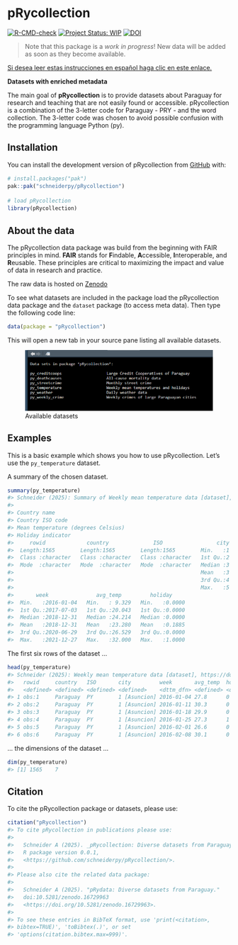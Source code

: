 
<!-- README.md is generated from README.Rmd. Please edit that file -->

# pRycollection

<!-- badges: start -->

[![R-CMD-check](https://github.com/schneiderpy/pRycollection/actions/workflows/R-CMD-check.yml/badge.svg)](https://github.com/schneiderpy/pRycollection/actions/workflows/R-CMD-check.yml)
[![Project Status:
WIP](https://www.repostatus.org/badges/latest/wip.svg)](https://www.repostatus.org/#wip)
[![DOI](https://zenodo.org/badge/DOI/10.5281/zenodo.16744968.svg)](https://doi.org/10.5281/zenodo.16744968)

<!-- badges: end -->

> Note that this package is a *work in progress*! New data will be added
> as soon as they become available.

[Si desea leer estas instrucciones en español haga clic en este
enlace.](../pRycollection/docs/README_ES.html)

**Datasets with enriched metadata**

The main goal of **pRycollection** is to provide datasets about Paraguay
for research and teaching that are not easily found or accessible.
pRycollection is a combination of the 3-letter code for Paraguay - PRY -
and the word collection. The 3-letter code was chosen to avoid possible
confusion with the programming language Python (py).

## Installation

You can install the development version of pRycollection from
[GitHub](https://github.com/schneiderpy) with:

``` r
# install.packages("pak")
pak::pak("schneiderpy/pRycollection")

# load pRycollection
library(pRycollection)
```

## About the data

The pRycollection data package was build from the beginning with FAIR
principles in mind. **FAIR** stands for **F**indable, **A**ccessible,
**I**nteroperable, and **R**eusable. These principles are critical to
maximizing the impact and value of data in research and practice.

The raw data is hosted on
[Zenodo](https://doi.org/10.5281/zenodo.16729963)

To see what datasets are included in the package load the pRycollection
data package and the `dataset` package (to access meta data). Then type
the following code line:

``` r
data(package = "pRycollection")
```

This will open a new tab in your source pane listing all available
datasets.

<figure>
<img src="man/figures/Pane_pRycollection_datasets.png"
alt="Available datasets" />
<figcaption aria-hidden="true">Available datasets</figcaption>
</figure>

## Examples

This is a basic example which shows you how to use pRycollection. Let’s
use the `py_temperature` dataset.

A summary of the chosen dataset.

``` r
summary(py_temperature)
#> Schneider (2025): Summary of Weekly mean temperature data [dataset], https://doi.org/10.5281/zenodo.16729963
#> 
#> Country name
#> Country ISO code
#> Mean temperature (degrees Celsius)
#> Holiday indicator
#>     rowid             country              ISO                 city  
#>  Length:1565        Length:1565        Length:1565        Min.   :1  
#>  Class :character   Class :character   Class :character   1st Qu.:2  
#>  Mode  :character   Mode  :character   Mode  :character   Median :3  
#>                                                           Mean   :3  
#>                                                           3rd Qu.:4  
#>                                                           Max.   :5  
#>       week               avg_temp         holiday      
#>  Min.   :2016-01-04   Min.   : 9.329   Min.   :0.0000  
#>  1st Qu.:2017-07-03   1st Qu.:20.043   1st Qu.:0.0000  
#>  Median :2018-12-31   Median :24.214   Median :0.0000  
#>  Mean   :2018-12-31   Mean   :23.280   Mean   :0.1885  
#>  3rd Qu.:2020-06-29   3rd Qu.:26.529   3rd Qu.:0.0000  
#>  Max.   :2021-12-27   Max.   :32.000   Max.   :1.0000
```

The first six rows of the dataset …

``` r
head(py_temperature)
#> Schneider (2025): Weekly mean temperature data [dataset], https://doi.org/10.5281/zenodo.16729963
#>   rowid     country   ISO       city         week       avg_temp  holiday   
#>   <defined> <defined> <defined> <defined>    <dttm_dfn> <defined> <defined>
#> 1 obs:1     Paraguay  PY        1 [Asuncion] 2016-01-04 27.8      0        
#> 2 obs:2     Paraguay  PY        1 [Asuncion] 2016-01-11 30.3      0        
#> 3 obs:3     Paraguay  PY        1 [Asuncion] 2016-01-18 29.9      0        
#> 4 obs:4     Paraguay  PY        1 [Asuncion] 2016-01-25 27.3      1        
#> 5 obs:5     Paraguay  PY        1 [Asuncion] 2016-02-01 26.6      0        
#> 6 obs:6     Paraguay  PY        1 [Asuncion] 2016-02-08 30.1      0
```

… the dimensions of the dataset …

``` r
dim(py_temperature)
#> [1] 1565    7
```

## Citation

To cite the pRycollection package or datasets, please use:

``` r
citation("pRycollection")
#> To cite pRycollection in publications please use:
#> 
#>   Schneider A (2025). _pRycollection: Diverse datasets from Paraguay_.
#>   R package version 0.0.1,
#>   <https://github.com/schneiderpy/pRycollection/>.
#> 
#> Please also cite the related data package:
#> 
#>   Schneider A (2025). "pRydata: Diverse datasets from Paraguay."
#>   doi:10.5281/zenodo.16729963
#>   <https://doi.org/10.5281/zenodo.16729963>.
#> 
#> To see these entries in BibTeX format, use 'print(<citation>,
#> bibtex=TRUE)', 'toBibtex(.)', or set
#> 'options(citation.bibtex.max=999)'.
```
